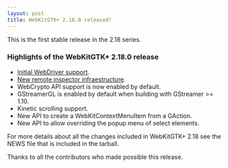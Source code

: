 ```yaml
---
layout: post
title: WebKitGTK+ 2.18.0 released!
---
```


This is the first stable release in the 2.18 series.

### Highlights of the WebKitGTK+ 2.18.0 release

 - <a href="https://blogs.igalia.com/carlosgc/2017/09/09/webdriver-support-in-webkitgtk-2-18/">Initial WebDriver support</a>.
 - <a href="https://blogs.igalia.com/carlosgc/2017/05/03/webkitgtk-remote-debugging-in-2-18/">New remote inspector infraestructure</a>.
 - WebCrypto API support is now enabled by default.
 - GStreamerGL is enabled by default when building with GStreamer >= 1.10.
 - Kinetic scrolling support.
 - New API to create a WebKitContextMenuItem from a GAction.
 - New API to allow overriding the popup menu of select elements.

For more details about all the changes included in WebKitGTK+ 2.18 see
the NEWS file that is included in the tarball.

Thanks to all the contributors who made possible this release.

